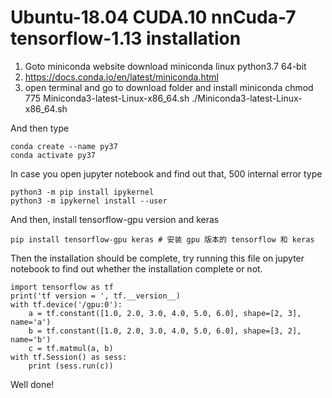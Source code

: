 # Ubuntu-18.04 CUDA.10 nnCuda-7 tensorflow-1.13 installation


1. Goto miniconda website download miniconda linux python3.7 64-bit
2. https://docs.conda.io/en/latest/miniconda.html
3. open terminal and go to download folder and install miniconda
    chmod 775 Miniconda3-latest-Linux-x86_64.sh
    ./Miniconda3-latest-Linux-x86_64.sh

And then type

    conda create --name py37 
    conda activate py37

In case you open jupyter notebook and find out that, 500 internal error
type

    python3 -m pip install ipykernel
    python3 -m ipykernel install --user

And then, install tensorflow-gpu version and keras

    pip install tensorflow-gpu keras # 安装 gpu 版本的 tensorflow 和 keras

Then the installation should be complete,
try running this file on jupyter notebook to find out whether the installation complete or not.

    import tensorflow as tf
    print('tf version = ', tf.__version__)
    with tf.device('/gpu:0'):
        a = tf.constant([1.0, 2.0, 3.0, 4.0, 5.0, 6.0], shape=[2, 3], name='a')
        b = tf.constant([1.0, 2.0, 3.0, 4.0, 5.0, 6.0], shape=[3, 2], name='b')
        c = tf.matmul(a, b)
    with tf.Session() as sess:
        print (sess.run(c))

Well done!

